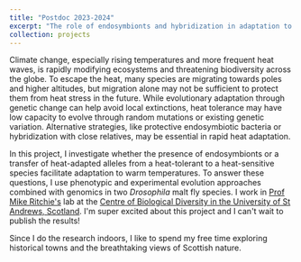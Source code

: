 ```yaml
---
title: "Postdoc 2023-2024"
excerpt: "The role of endosymbionts and hybridization in adaptation to warm temperatures"
collection: projects
---
```


Climate change, especially rising temperatures and more frequent heat waves, is rapidly modifying ecosystems and threatening biodiversity across the globe. To escape the heat, many species are migrating towards poles and higher altitudes, but migration alone may not be sufficient to protect them from heat stress in the future. While evolutionary adaptation through genetic change can help avoid local extinctions, heat tolerance may have low capacity to evolve through random mutations or existing genetic variation. Alternative strategies, like protective endosymbiotic bacteria or hybridization with close relatives, may be essential in rapid heat adaptation.

In this project, I investigate whether the presence of endosymbionts or a transfer of heat-adapted alleles from a heat-tolerant to a heat-sensitive species facilitate adaptation to warm temperatures. To answer these questions, I use phenotypic and experimental evolution approaches combined with genomics in two *Drosophila* malt fly species. I work in [Prof Mike Ritchie's](https://research-portal.st-andrews.ac.uk/en/persons/michael-gordon-ritchie) lab at the [Centre of Biological Diversity in the University of St Andrews, Scotland](https://biology.st-andrews.ac.uk/biodiversity/). I'm super excited about this project and I can't wait to publish the results!

Since I do the research indoors, I like to spend my free time exploring historical towns and the breathtaking views of Scottish nature.
